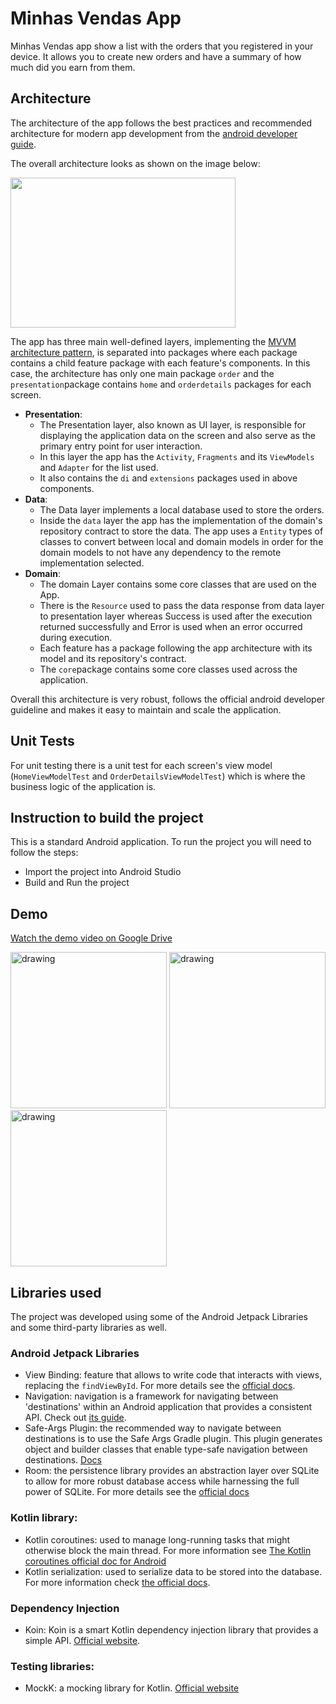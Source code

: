 # Minhas Vendas App

Minhas Vendas app show a list with the orders that you registered in your device. It allows you to create new orders and have a summary of how much did you earn from them.

## Architecture

The architecture of the app follows the best practices and recommended architecture for modern app development from the [android developer guide](https://developer.android.com/topic/architecture).

The overall architecture looks as shown on the image below:

<img src="https://developer.android.com/topic/libraries/architecture/images/mad-arch-overview.png" width="360" height="240">

The app has three main well-defined layers, implementing the [MVVM architecture pattern](https://en.wikipedia.org/wiki/Model%E2%80%93view%E2%80%93viewmodel), is separated into packages where each package contains a child feature package with each feature's components. In this case, the architecture has only one main package `order` and the `presentation`package contains `home` and `orderdetails` packages for each screen.

- **Presentation**:
    - The Presentation layer, also known as UI layer, is responsible for displaying the application data on the screen and also serve as the primary entry point for user interaction.
    - In this layer the app has the `Activity`, `Fragments` and its `ViewModels` and `Adapter` for the list used.
    - It also contains the `di` and `extensions` packages used in above components.
- **Data**:
    - The Data layer implements a local database used to store the orders.
    - Inside the `data` layer the app has the implementation of the domain's repository contract to store the data. The app uses a `Entity` types of classes to convert between local and domain models in order for the domain models to not have any dependency to the remote implementation selected.
- **Domain**:
    - The domain Layer contains some core classes that are used on the App.
    - There is the `Resource` used to pass the data response from data layer to presentation layer whereas Success is used after the execution returned successfully and Error is used when an error occurred during execution.
    - Each feature has a package following the app architecture with its model and its repository's contract.
    - The `core`package contains some core classes used across the application.

Overall this architecture is very robust, follows the official android developer guideline and makes it easy to maintain and scale the application.

## Unit Tests

For unit testing there is a unit test for each screen's view model (`HomeViewModelTest` and `OrderDetailsViewModelTest`) which is where the business logic of the application is.

## Instruction to build the project

This is a standard Android application. To run the project you will need to follow the steps:
- Import the project into Android Studio
- Build and Run the project 

## Demo

[Watch the demo video on Google Drive](https://drive.google.com/file/d/16WlTbCjD23KzQl47y6b4Yxom_dZ8qPP9/view?usp=sharing)

<img src="https://github.com/carlosolimpio/minhas-vendas/assets/11680359/2727bd25-4ea7-4ce3-969d-9303fbb74ea5" alt="drawing" width="250"/>
<img src="https://github.com/carlosolimpio/minhas-vendas/assets/11680359/485e27ab-e054-4bea-b59c-131c2fa4e7cc" alt="drawing" width="250"/>
<img src="https://github.com/carlosolimpio/minhas-vendas/assets/11680359/5048faa2-3391-4603-b563-55e6783a97fa" alt="drawing" width="250"/>



## Libraries used

The project was developed using some of the Android Jetpack Libraries and some third-party libraries as well.

### Android Jetpack Libraries
- View Binding: feature that allows to write code that interacts with views, replacing the `findViewById`. For more details see the [official docs](https://developer.android.com/topic/libraries/view-binding).
- Navigation: navigation is a framework for navigating between 'destinations' within an Android application that provides a consistent API. Check out [its guide](https://developer.android.com/guide/navigation). 
- Safe-Args Plugin: the recommended way to navigate between destinations is to use the Safe Args Gradle plugin. This plugin generates object and builder classes that enable type-safe navigation between destinations. [Docs](https://developer.android.com/guide/navigation/use-graph/safe-args)
- Room: the persistence library provides an abstraction layer over SQLite to allow for more robust database access while harnessing the full power of SQLite. For more details see the [official docs](https://developer.android.com/jetpack/androidx/releases/room)

### Kotlin library:
- Kotlin coroutines: used to manage long-running tasks that might otherwise block the main thread. For more information see [The Kotlin coroutines official doc for Android](https://developer.android.com/kotlin/coroutines)
- Kotlin serialization: used to serialize data to be stored into the database. For more information check [the official docs](https://kotlinlang.org/docs/serialization.html).

### Dependency Injection
- Koin: Koin is a smart Kotlin dependency injection library that provides a simple API. [Official website](https://insert-koin.io/).

### Testing libraries:
- MockK: a mocking library for Kotlin. [Official website](https://mockk.io/)
